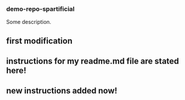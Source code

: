 ### demo-repo-spartificial 

Some description.

## first modification

## instructions for my readme.md file are stated here!

## new instructions added now!